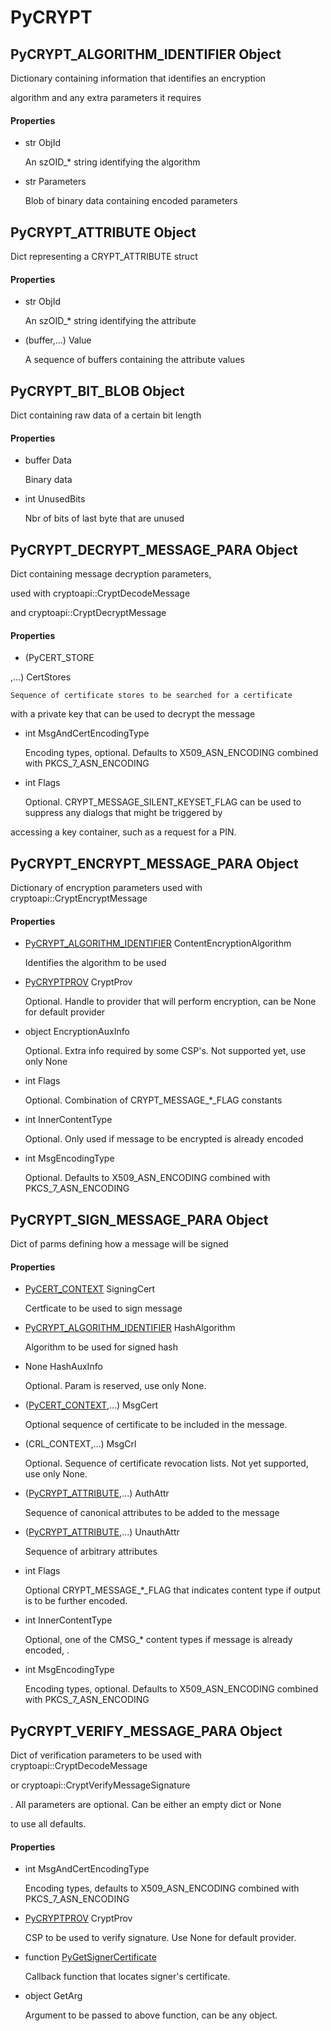 # PyCRYPT


## PyCRYPT\_ALGORITHM\_IDENTIFIER Object

Dictionary containing information that identifies an encryption 

algorithm and any extra parameters it requires

#### Properties

  - str ObjId

    An szOID\_\* string identifying the algorithm

  - str Parameters

    Blob of binary data containing encoded parameters


## PyCRYPT\_ATTRIBUTE Object

Dict representing a CRYPT\_ATTRIBUTE struct

#### Properties

  - str ObjId

    An szOID\_\* string identifying the attribute

  - \(buffer,\.\.\.\) Value

    A sequence of buffers containing the attribute values


## PyCRYPT\_BIT\_BLOB Object

Dict containing raw data of a certain bit length

#### Properties

  - buffer Data

    Binary data

  - int UnusedBits

    Nbr of bits of last byte that are unused


## PyCRYPT\_DECRYPT\_MESSAGE\_PARA Object

Dict containing message decryption parameters, 

used with cryptoapi::CryptDecodeMessage

 and cryptoapi::CryptDecryptMessage

#### Properties

  - \(PyCERT\_STORE

,\.\.\.\) CertStores

    Sequence of certificate stores to be searched for a certificate 

with a private key that can be used to decrypt the message

  - int MsgAndCertEncodingType

    Encoding types, optional\. Defaults to X509\_ASN\_ENCODING combined with PKCS\_7\_ASN\_ENCODING

  - int Flags

    Optional\.  CRYPT\_MESSAGE\_SILENT\_KEYSET\_FLAG can be used to suppress any dialogs that might be triggered by 

accessing a key container, such as a request for a PIN\.


## PyCRYPT\_ENCRYPT\_MESSAGE\_PARA Object

Dictionary of encryption parameters used with cryptoapi::CryptEncryptMessage

#### Properties

  - [PyCRYPT\_ALGORITHM\_IDENTIFIER](PyCRYPT.md#pycryptalgorithm_identifier) ContentEncryptionAlgorithm

    Identifies the algorithm to be used

  - [PyCRYPTPROV](PyCRYPTPROV.md) CryptProv

    Optional\. Handle to provider that will perform encryption, can be None for default provider

  - object EncryptionAuxInfo

    Optional\. Extra info required by some CSP's\.  Not supported yet, use only None

  - int Flags

    Optional\.  Combination of CRYPT\_MESSAGE\_\*\_FLAG constants

  - int InnerContentType

    Optional\.  Only used if message to be encrypted is already encoded

  - int MsgEncodingType

    Optional\.  Defaults to X509\_ASN\_ENCODING combined with PKCS\_7\_ASN\_ENCODING


## PyCRYPT\_SIGN\_MESSAGE\_PARA Object

Dict of parms defining how a message will be signed

#### Properties

  - [PyCERT\_CONTEXT](PyCERT.md#pycertcontext) SigningCert

    Certficate to be used to sign message

  - [PyCRYPT\_ALGORITHM\_IDENTIFIER](PyCRYPT.md#pycryptalgorithm_identifier) HashAlgorithm

    Algorithm to be used for signed hash

  - None HashAuxInfo

    Optional\.  Param is reserved, use only None\.

  - \([PyCERT\_CONTEXT](PyCERT.md#pycertcontext),\.\.\.\) MsgCert

    Optional sequence of certificate to be included in the message\.

  - \(CRL\_CONTEXT,\.\.\.\) MsgCrl

    Optional\. Sequence of certificate revocation lists\. Not yet supported, use only None\.

  - \([PyCRYPT\_ATTRIBUTE](PyCRYPT.md#pycryptattribute),\.\.\.\) AuthAttr

    Sequence of canonical attributes to be added to the message

  - \([PyCRYPT\_ATTRIBUTE](PyCRYPT.md#pycryptattribute),\.\.\.\) UnauthAttr

    Sequence of arbitrary attributes

  - int Flags

    Optional CRYPT\_MESSAGE\_\*\_FLAG that indicates content type if output is to be further encoded\.

  - int InnerContentType

    Optional, one of the CMSG\_\* content types if message is already encoded, \.

  - int MsgEncodingType

    Encoding types, optional\. Defaults to X509\_ASN\_ENCODING combined with PKCS\_7\_ASN\_ENCODING


## PyCRYPT\_VERIFY\_MESSAGE\_PARA Object

Dict of verification parameters to be used with cryptoapi::CryptDecodeMessage

 

or cryptoapi::CryptVerifyMessageSignature

\.  All parameters are optional\.  Can be either an empty dict or None 

to use all defaults\.

#### Properties

  - int MsgAndCertEncodingType

    Encoding types, defaults to X509\_ASN\_ENCODING combined with PKCS\_7\_ASN\_ENCODING

  - [PyCRYPTPROV](PyCRYPTPROV.md) CryptProv

    CSP to be used to verify signature\. Use None for default provider\.

  - function [PyGetSignerCertificate](PyGetSignerCertificate.md)

    Callback function that locates signer's certificate\.

  - object GetArg

    Argument to be passed to above function, can be any object\.